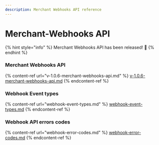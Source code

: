 ```yaml
---
description: Merchant Webhooks API reference
---
```


# Merchant-Webhooks API

{% hint style="info" %}
Merchant Webhooks API has been released! :tada:
{% endhint %}

### Merchant Webhooks API

{% content-ref url="v-1.0.6-merchant-webhooks-api.md" %}
[v-1.0.6-merchant-webhooks-api.md](v-1.0.6-merchant-webhooks-api.md)
{% endcontent-ref %}

### Webhook Event types

{% content-ref url="webhook-event-types.md" %}
[webhook-event-types.md](webhook-event-types.md)
{% endcontent-ref %}

### Webhook API errors codes

{% content-ref url="webhook-error-codes.md" %}
[webhook-error-codes.md](webhook-error-codes.md)
{% endcontent-ref %}
